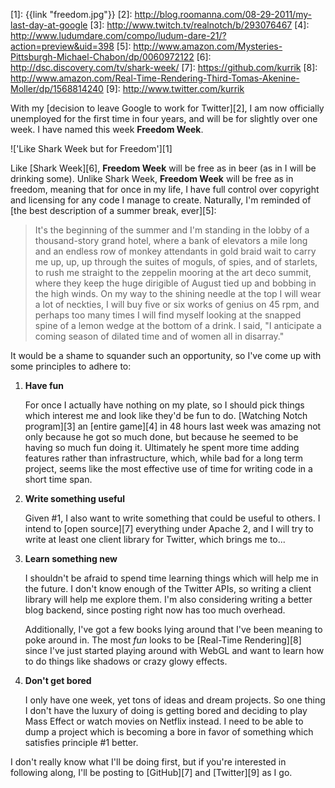 [1]: {{link "freedom.jpg"}}
[2]: http://blog.roomanna.com/08-29-2011/my-last-day-at-google
[3]: http://www.twitch.tv/realnotch/b/293076467
[4]: http://www.ludumdare.com/compo/ludum-dare-21/?action=preview&uid=398
[5]: http://www.amazon.com/Mysteries-Pittsburgh-Michael-Chabon/dp/0060972122
[6]: http://dsc.discovery.com/tv/shark-week/
[7]: https://github.com/kurrik
[8]: http://www.amazon.com/Real-Time-Rendering-Third-Tomas-Akenine-Moller/dp/1568814240
[9]: http://www.twitter.com/kurrik

With my [decision to leave Google to work for Twitter][2], I am now officially
unemployed for the first time in four years, and will be for slightly over one
week.  I have named this week **Freedom Week**.

<!--BREAK-->

!['Like Shark Week but for Freedom'][1]

Like [Shark Week][6], **Freedom Week** will be free as in beer (as in I will be
drinking some).  Unlike Shark Week, **Freedom Week** will be free as in
freedom, meaning that for once in my life, I have full control over copyright
and licensing for any code I manage to create.  Naturally, I'm reminded of
[the best description of a summer break, ever][5]:

> It's the beginning of the summer and I'm standing in the lobby of a
> thousand-story grand hotel, where a bank of elevators a mile long and
> an endless row of monkey attendants in gold braid wait to carry me up,
> up, up through the suites of moguls, of spies, and of starlets, to rush
> me straight to the zeppelin mooring at the art deco summit, where they
> keep the huge dirigible of August tied up and bobbing in the high
> winds. On my way to the shining needle at the top I will wear a lot
> of neckties, I will buy five or six works of genius on 45 rpm, and
> perhaps too many times I will find myself looking at the snapped
> spine of a lemon wedge at the bottom of a drink. I said, "I anticipate
> a coming season of dilated time and of women all in disarray."

It would be a shame to squander
such an opportunity, so I've come up with some principles to adhere to:

<!-- -**-END-**- -->

1. **Have fun**

   For once I actually have nothing on my plate, so I should pick things
   which interest me and look like they'd be fun to do.  [Watching Notch
   program][3] an [entire game][4] in 48 hours last week was amazing not
   only because he got so much done, but because he seemed to be having
   so much fun doing it.  Ultimately he spent more time adding features
   rather than infrastructure, which, while bad for a long term project,
   seems like the most effective use of time for writing code in a short
   time span.

2. **Write something useful**

   Given #1, I also want to write something that could be useful to others.
   I intend to [open source][7] everything under Apache 2, and I will try to
   write at least one client library for Twitter, which brings me to...

3. **Learn something new**

   I shouldn't be afraid to spend time learning things which will help me
   in the future.  I don't know enough of the Twitter APIs, so writing a client
   library will help me explore them.  I'm also considering writing a better
   blog backend, since posting right now has too much overhead.

   Additionally, I've got a few books lying around that I've been meaning
   to poke around in.  The most *fun* looks to be [Real-Time Rendering][8]
   since I've just started playing around with WebGL and want to learn
   how to do things like shadows or crazy glowy effects.

4. **Don't get bored**

   I only have one week, yet tons of ideas and dream projects. So one thing
   I don't have the luxury of doing is getting bored and deciding to play
   Mass Effect or watch movies on Netflix instead.  I need to be able to
   dump a project which is becoming a bore in favor of something which satisfies
   principle #1 better.

I don't really know what I'll be doing first, but if you're interested in
following along, I'll be posting to [GitHub][7] and [Twitter][9] as I go.

